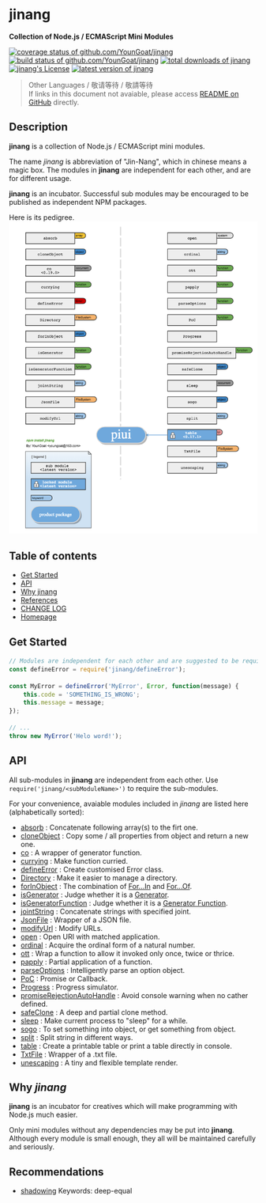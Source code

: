 #	jinang
__Collection of Node.js / ECMAScript Mini Modules__

[![coverage status of github.com/YounGoat/jinang](https://img.shields.io/coveralls/YounGoat/jinang/master.svg)](https://coveralls.io/github/YounGoat/jinang2?branch=master)
[![build status of github.com/YounGoat/jinang](https://travis-ci.org/YounGoat/jinang.svg?branch=master)](https://travis-ci.org/YounGoat/jinang)
[![total downloads of jinang](https://img.shields.io/npm/dt/jinang.svg)](https://www.npmjs.com/package/jinang)
[![jinang's License](https://img.shields.io/npm/l/jinang.svg)](https://www.npmjs.com/package/jinang)
[![latest version of jinang](https://img.shields.io/npm/v/jinang.svg)](https://www.npmjs.com/package/jinang)


>	Other Languages / 敬请等待 / 敬請等待  
>	If links in this document not avaiable, please access [README on GitHub](https://github.com/YounGoat/jinang/blob/master/README.md) directly.

##  Description

__jinang__ is a collection of Node.js / ECMAScript mini modules.

The name *jinang* is abbreviation of "Jin-Nang", which in chinese means a magic box. The modules in __jinang__ are independent for each other, and are for different usage.

__jinang__ is an incubator. Successful sub modules may be encouraged to be published as independent NPM packages.

Here is its pedigree.  
![jinang.pedigree](./docs/assets/jinang.pedigree.png)

##	Table of contents

*	[Get Started](#get-started)
*	[API](#api)
*	[Why jinang](#why-jinang)
*	[References](#references)
*	[CHANGE LOG](./CHANGELOG.md)
*	[Homepage](https://github.com/YounGoat/jinang)

##	Get Started

```javascript
// Modules are independent for each other and are suggested to be required independently.
const defineError = require('jinang/defineError');

const MyError = defineError('MyError', Error, function(message) {
    this.code = 'SOMETHING_IS_WRONG';
    this.message = message;
});

// ...
throw new MyError('Helo word!');
```

##	API

All sub-modules in __jinang__ are independent from each other. Use `require('jinang/<subModuleName>')` to require the sub-modules.

For your convenience, avaiable modules included in *jinang* are listed here (alphabetically sorted):

*   [absorb](./docs/absorb.md) :
    Concatenate following array(s) to the firt one.
*   [cloneObject](./docs/cloneObject.md) :
    Copy some / all properties from object and return a new one.
*   [co](./docs/co.md) :
    A wrapper of generator function.
*   [currying](./docs/currying.md) :
    Make function curried.
*   [defineError](./docs/defineError.md) :
    Create customised Error class.
*   [Directory](./docs/Directory.md) :
    Make it easier to manage a directory.
*   [forInObject](./docs/forInObject.md) :
    The combination of [For...In](https://developer.mozilla.org/en-US/docs/Web/JavaScript/Reference/Statements/for...in) and [For...Of](https://developer.mozilla.org/en-US/docs/Web/JavaScript/Reference/Statements/for...of).
*   [isGenerator](./docs/isGenerator.md) :
    Judge whether it is a [Generator](https://developer.mozilla.org/en-US/docs/Web/JavaScript/Reference/Global_Objects/Generator).
*   [isGeneratorFunction](./docs/isGeneratorFunction.md) :
    Judge whether it is a [Generator Function](https://developer.mozilla.org/en-US/docs/Web/JavaScript/Reference/Statements/function*).
*   [jointString](./docs/jointString.md) :
    Concatenate strings with specified joint.
*   [JsonFile](./docs/JsonFile.md) :
    Wrapper of a JSON file.
*   [modifyUrl](./docs/modifyUrl.md) :
    Modify URLs.
*   [open](./docs/open.md) :
    Open URI with matched application.
*   [ordinal](./docs/ordinal.md) :
    Acquire the ordinal form of a natural number.
*   [ott](./docs/ott.md) :
    Wrap a function to allow it invoked only once, twice or thrice.
*   [papply](./docs/papply.md) :
    Partial application of a function.
*   [parseOptions](./docs/parseOptions.md) :
    Intelligently parse an option object.
*   [PoC](./docs/PoC.md) :
    Promise or Callback.
*   [Progress](./docs/Progress.md) :
    Progress simulator.
*   [promiseRejectionAutoHandle](./docs/promiseRejectionAutoHandle.md) :
    Avoid console warning when no cather defined.
*   [safeClone](./docs/safeClone.md) :
    A deep and partial clone method.
*   [sleep](./docs/sleep.md) :
    Make current process to "sleep" for a while.
*   [sogo](./docs/sogo.md) :
    To set something into object, or get something from object.
*   [split](./docs/split.md) :
    Split string in different ways.
*   [table](./docs/table.md) :
    Create a printable table or print a table directly in console. 
*   [TxtFile](./docs/TxtFile.md) :
    Wrapper of a .txt file.
*   [unescaping](./docs/unescaping.md) :
    A tiny and flexible template render.

##  Why *jinang*

__jinang__ is an incubator for creatives which will make programming with Node.js much easier. 

Only mini modules without any dependencies may be put into __jinang__. Although every module is small enough, they all will be maintained carefully and seriously.

##  Recommendations

*   [shadowing](https://www.npmjs.com/package/shadowing)
    Keywords: deep-equal

